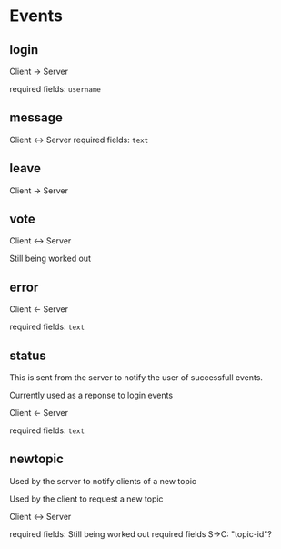 # Events

## login

Client -> Server

required fields: `username`

## message

Client <-> Server
required fields: `text`

## leave

Client -> Server

## vote

Client <-> Server

Still being worked out

## error

Client <- Server

required fields: `text`

## status

This is sent from the server to notify the user of successfull events.

Currently used as a reponse to login events

Client <- Server

required fields: `text`

## newtopic

Used by the server to notify clients of a new topic

Used by the client to request a new topic

Client <-> Server

required fields: Still being worked out
required fields S->C: "topic-id"?

